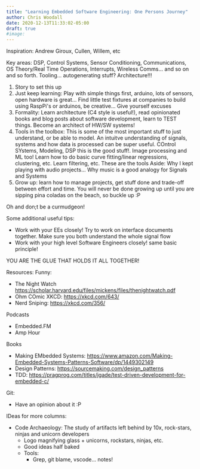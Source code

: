 ```yaml
---
title: "Learning Embedded Software Engineering: One Persons Journey"
author: Chris Woodall
date: 2020-12-13T11:33:02-05:00
draft: true
#image:
---
```



<!--more-->

Inspiration: Andrew Giroux, Cullen, Willem, etc

Key areas: DSP, Control Systems, Sensor Conditioning, Communications, OS Theory/Real Time Operations, Interrupts, Wireless Comms... and so on and so forth. Tooling... autogenerating stuff? Architecture!!!

1. Story to set this up
2. Just keep learning: Play with simple things first, arduino, lots of sensors, open hardware is great... Find little test fixtures at companies to build using RaspPi's or arduinos, be creative... Give yourself excuses
3. Formality: Learn architecture (C4 style is useful!), read opinionated books and blog posts about software development, learn to TEST things. Become an architect of HW/SW systems!
4. Tools in the toolbox: This is some of the most important stuff to just understand, or be able to model. An intuitve understanding of signals, systems and how data is processed can be super useful. 
   COntrol SYstems, Modeling, DSP this is the good stuff!. Image processing and ML too! Learn how to do basic curve fitting/linear regressions, clustering, etc. Learn filtering, etc. These are the tools
   Aside: Why I kept playing with audio projects... Why music is a good analogy for Signals and Systems
5. Grow up: learn how to manage projects, get stuff done and trade-off between effort and time. You will never be done growing up until you are sipping pina coladas on the beach, so buckle up :P

Oh and don;t be a curmudgeon! 

Some additional useful tips:

- Work with your EEs closely! Try to work on interface documents together. Make sure you both understand the whole signal flow
- Work with your high level Software Engineers closely! same basic principle!

YOU ARE THE GLUE THAT HOLDS IT ALL TOGETHER!

Resources:
Funny:
- The Night Watch https://scholar.harvard.edu/files/mickens/files/thenightwatch.pdf
- Ohm COmic XKCD: https://xkcd.com/643/
- Nerd Sniping: https://xkcd.com/356/

Podcasts
- Embedded.FM
- Amp Hour

Books
- Making EMbedded Systems: https://www.amazon.com/Making-Embedded-Systems-Patterns-Software/dp/1449302149
- Design Patterns: https://sourcemaking.com/design_patterns
- TDD: https://pragprog.com/titles/jgade/test-driven-development-for-embedded-c/

Git:
- Have an opinion about it :P


IDeas for more columns:

- Code Archaeology: The study of artifacts left behind by 10x, rock-stars, ninjas and unicorn developers
    - Logo magnifying glass + unicorns, rockstars, ninjas, etc.
    - Good ideas half baked
    - Tools:
        - Grep, git blame, vscode... notes! 